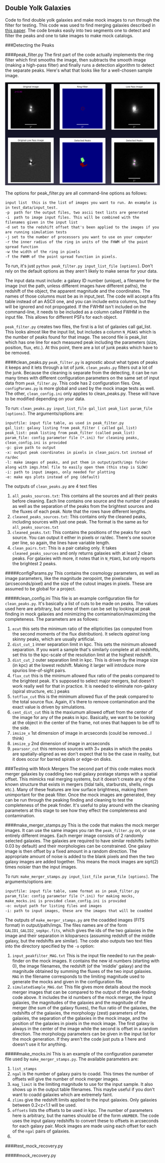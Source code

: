 ## Double Yolk Galaxies
Code to find double yolk galaxies and make mock images to run through the filter for testing. This code was used to find merging galaxies described in [this paper](http://arxiv.org/abs/1406.2327). The code breaks easily into two segments one to detect and filter the peaks and one to take images to make mock catalogs.

###Detecting the Peaks

####peak_filter.py
The first part of the code actually implements the ring filter which first smooths the image, then subtracts the smooth image (making a high-pass filter) and finally runs a detection algorithm to detect the separate peaks. Here's what that looks like for a well-chosen sample image. 

![alt text](https://raw.githubusercontent.com/clackner2007/double-yolks/master/ringfilt_img_readme.png "Example of Peak Filter")

The options for peak_filter.py are all command-line options as follows:
```
input list	this is the list of images you want to run. An example is in test_data/input_test. 
-p 	path for the output files, two ascii text lists are generated
-i 	path to image input files. This will be combined with the filenames given in the input list
-d set to the redshift offset that's been applied to the images if you are running simulation tests
-j set to the number of processors you want to use on your computer 
-r the inner radius of the ring in units of the FHWM of the point spread function
-w the width of the ring in pixels
-f the FWHM of the point spread function in pixels.
```
To run, it's just `python peak_filter.py input_list_file [options]`. Don't rely on the default options as they aren't likely to make sense for your data.

The input data must include: a galaxy ID number (unique), a filename for the image (not the path, unless different images have different paths), the redshift of the object, the apparent magnitude and the coordinates. The names of those columns must be as in input_test. The code will accept a fits table instead of an ASCII one, and you can include extra columns, but they will be ignored and not propogated. If the FWHM isn't included on the command-line, it needs to be included as a column called FWHM in the input file. This allows for different PSFs for each object.

`peak_filter.py` creates two files, the first is a list of galaxies call gal_list. This looks almost like the input list, but includes a column `N_PEAKS` which is the number of peaks found for that image. The second file is peak_list which has one line for each measured peak including the parameters (size, position, flux, etc.). At this point, there are a lot of junk peaks which have to be removed.

####clean_peaks.py
`peak_filter.py` is agnostic about what types of peaks it keeps and it lets through a lot of junk. `clean_peaks.py` filters out a lot of the junk. Because the cleaning is separate from the detecting, it can be run many times with different configuration parameters on the same set of input data from `peak_filter.py`. This code has 2 configuration files. One, `configParams.py` is more global and used by the mock image tests as well. The other, `clean_config.ini` only applies to clean_peaks.py. These will have to be modified depending on your data.

To run: `clean_peaks.py input_list_file gal_list peak_list param_file [options]`. The arguments/options are:
```
inputfile: input file table, as used in peak_filter.py
gal_list: galaxy listing from peak_filter ( called gal_list)
peak_list: peak listing from peak_filter (called peak_list)
param_file: config parameter file (*.ini) for cleaning peaks, clean_config.ini is provided
-p: give path to output
-x: output peak coordinates in pixels in clean_pairs.txt instead of ra/dec
-l: make images of peaks, and put them in output/path/imgs folder along with imgs.html file to easily open them (this step is SLOW)
-i: path to input images, only needed for plotting
-e: make eps plots instead of png (default)
```

The outputs of `clean_peaks.py` are 4 text files

1. `all_peaks_sources.txt`: This contains all the sources and all their peaks before cleaning. Each line contains one source and the number of peaks as well as the separation of the peaks from the brightest sources and the fluxes of each peak. Note that the rows have different lengths.
2. `cleaned_peaks_sources.txt`: This contains only the cleaned peaks, including sources with just one peak. The format is the same as for `all_peaks_sources.txt`
3. `cleaned_peaks.txt`: This contains the positions of the peaks for each source. You can output it either in pixels or ra/dec. There's one source per line, so again, the lines have variable length.
4. `clean_pairs.txt`: This is a pair catalog only. It takes `cleaned_peaks_sources` and only returns galaxies with at least 2 clean peaks. For galaxies with more, it notes that in `N_PEAKS`, but only reports the brightest 2 peaks. 

#####configParams.py
This contains the cosmology parameters, as well as image parameters, like the magnitude zeropoint, the pixelscale (arcseconds/pixel) and the size of the cutout images in pixels. These are assumed to be global for a project.

#####clean_config.ini
This file is an example configuration file for `clean_peaks.py`. It's basically a list of cuts to be made on peaks. The values used here are arbitrary, but some of them can be set by looking at peak finding in mock galaxies and minimizing the contamination/maximizing the completeness. The parameters are as follows:

1. `ecut` this sets the minimum ratio of the ellipticities (as computed from the second moments of the flux distribution). It selects *against* long skinny peaks, which are usually artificial.
2. `dist_cut_1` inner separation limit in kpc. This sets the minimum allowed separation. If you want a sample that's similarly complete at all redshifts, set this to the kpc-scale of the resolution limit at the highest redshift.
3. `dist_cut_2` outer separation limit in kpc. This is driven by the image size (in kpc) at the lowest redshift. Making it larger will introduce more spurios line-of-sight pairs.
4. `flux_cut` this is the minimum allowed flux ratio of the peaks compared to the brightest peak. It's supposed to select major mergers, but doesn't work really well for that in practice. It is needed to eliminate non-galaxy (spiral structure, etc.) peaks
5. `totflux_cut` this is the minimum allowed flux of the peak compared to the total source flux. Again, it's there to remove contamination and the exact value is driven by simulations.
6. `cent_dist_cut` this is the maxiumum allowed offset from the center of the image for any of the peaks in kpc. Basically, we want to be looking at the object in the center of the frame, not ones that happen to be off to the side.
7. `imsize_x` 1st dimension of image in arcseconds (could be removed...I think)
8. `imsize_y` 2nd dimension of image in arcseconds
9. `pearsonr_cut` this removes sources with 3+ peaks in which the peaks are spatially-aligned as we don't expect that to be the case in reality, but it does occur for barred spirals or edge-on disks.


###Testing with Mock Mergers
The second part of this code makes mock merger galaxies by coadding two real galaxy postage stamps with a spatial offset. This mimicks real merging systems, but it doesn't create any of the known structure that exists in mergers (tidal tails, starbursts, shells, rings etc.). Many of these features are low surface brightness, making them unimportant for the peak filter. Once the mock images are generated, they can be run through the peaking finding and cleaning to test the completeness of the peak finder. It's useful to play around with the cleaning parameters at this stage to see how they effect the completeness and contamination.

####make_merger_stamps.py
This is the code that makes the mock merger images. It can use the same images you ran the `peak_filter.py` on, or use entirely different images. Each merger image consists of 2 randomly selected galaxies. The galaxies are required to have similar redshifts (within 0.03 by default) and their morphologies can be constrained. One galaxy image is then offset by a fixed amount in a random direction. The appropriate amount of noise is added to the blank pixels and then the two galaxy images are added together. This means the mock images are sqrt(2) times noisier than the input images.

To run: `make_merger_stamps.py input_list_file param_file [options]`. The arguments/options are:
```
inputfile: input file table, same format as in peak_filter.py
param_file: config parameter file (*.ini) for making mocks, make_mocks.ini is provided clean_config.ini is provided
-o: output path for listing files and images
-i: path to input images, these are the images that will be coadded
```

The outputs of `make_merger_stamps.py` are the coadded images (FITS format) in output/path/imgs. The files names are of the form `GALID1_GALID2_sepkpc.fits`, which gives the ids of the two galaxies in the image and their separation in kiloparsecs (assuming redshift of the middle galaxy, but the redshifts are similar). The code also outputs two text files into the directory specified by the `-o` option:
1. `input_peakfilter_MAG.txt` This is the input file needed to run the peak-finder on the mock images. It contains the new id numbers (starting with 0), the image filenames, the redshift (of the 'middle' galaxy) and the magnitude obtained by summing the fluxes of the two input galaxies. `MAG` in the filename corresponds to the limiting magnitude used to generate the mocks and given in the configuration file.
2. `simulatedSample_MAG.dat` This file gives more details about the mock merger images that can be compared to the output of the peak-finding code above. It includes the id numbers of the mock merger, the input galaxies, the magnitudes of the galaxies and the magnitude of the merger (the sum of the galaxy fluxes), the flux ratio of the galaxies, the redshifts of the galaxies, the morphology (zest) parameters of the galaxies, the separation of the galaxies in the mock image, and the position of the galaxies in pixels in the mock image. The first galaxy is always in the center of the image while the second is offset in a random direction. The morphology parameters can be given in the input list for the mock generation. If they aren't the code just puts a 1 here and doesn't use it for anything.

#####make_mocks.ini
This is an example of the configuration parameter file used by `make_merger_stamps.py`. The available parameters are:
1. `list_stamps`
  1. `ngal` is the number of galaxy pairs to coadd. This times the number of offsets will give the number of mock merger images.
  2. `mag_limit` is the limiting magnitude to use for the input sample. It also shows up in the output table filenames. This maybe useful if you don't want to coadd galaxies which are extremely faint.
2. `zlims` give the redshift limits applied to the input galaxies. Only galaxies between 0.2<z<1.1 will be used.
3. `offsets` lists the offsets to be used in kpc. The number of parameters here is arbitrary, but the names should be of the form `oNUMBER`. The code uses the input galaxy redshifts to convert these to offsets in arcseconds for each galaxy pair. Mock images are made using each offset for each of the `ngal` pairs of galaxies.
4. 

####test_mock_recovery.py

#####mock_recovery.py



